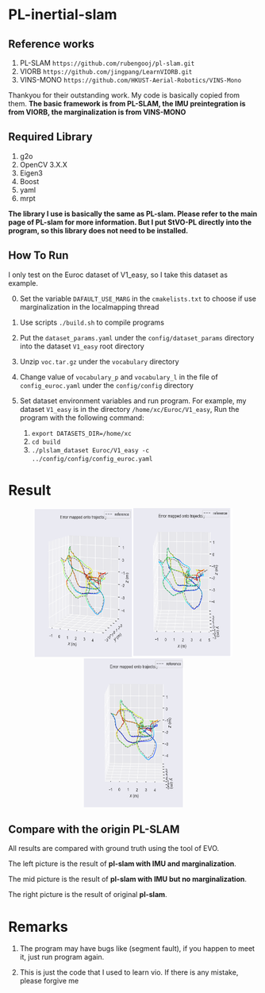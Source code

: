 # PL-inertial-slam

## Reference works
1. PL-SLAM `https://github.com/rubengooj/pl-slam.git`
2. VIORB `https://github.com/jingpang/LearnVIORB.git`
3. VINS-MONO `https://github.com/HKUST-Aerial-Robotics/VINS-Mono`
   
Thankyou for their outstanding work. My code is basically copied from them. **The basic framework is from PL-SLAM, the IMU preintegration is from VIORB, the marginalization is from VINS-MONO**

## Required Library
1. g2o
2. OpenCV 3.X.X
3. Eigen3
4. Boost
5. yaml
6. mrpt

 **The library I use is basically the same as PL-slam. Please refer to the main page of PL-slam for more information. But I put StVO-PL directly into the program, so this library does not need to be installed.**

 ## How To Run
 I only test on the Euroc dataset of V1_easy, so I take this dataset as example.
 
 0. Set the variable `DAFAULT_USE_MARG` in the `cmakelists.txt` to choose if use marginalization in the localmapping thread
 1. Use scripts `./build.sh` to compile programs
 2. Put the `dataset_params.yaml` under the `config/dataset_params` directory into the dataset `V1_easy` root directory
 3. Unzip `voc.tar.gz` under the `vocabulary` directory
 4. Change value of `vocabulary_p` and `vocabulary_l` in the file of `config_euroc.yaml` under the `config/config` directory
 5. Set dataset environment variables and run program. For example, my dataset `V1_easy` is in the directory `/home/xc/Euroc/V1_easy`, Run the program with the following command:

    1. `export DATASETS_DIR=/home/xc`
    2. `cd build`
    3. `./plslam_dataset Euroc/V1_easy -c ../config/config/config_euroc.yaml`

# Result

<div align="center">

<img src="result/pl_vio_marg_loopclosing.png" width="200px" height="300px" ><img src="result/pl_vio_no_marg_loopclosing.png" width="200px" height="300px" ><img src="result/pl_slam_loopclosing.png" width="200px" height="300px" >

</div>


## Compare with the origin PL-SLAM
 All results are compared with ground truth using the tool of EVO.

 The left picture is the result of **pl-slam with IMU and marginalization**.

 The mid picture is the result of **pl-slam with IMU but no marginalization**.

 The right picture is the result of original **pl-slam**.



# Remarks
1. The program may have bugs like (segment fault), if you happen to meet it, just run program again.

2. This is just the code that I used to learn vio. If there is any mistake, please forgive me